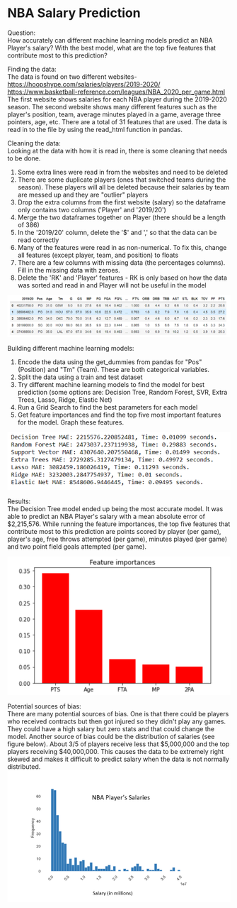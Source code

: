 # NBA Salary Prediction
Question: \
How accurately can different machine learning models predict an NBA Player's salary? With the best model, what are the top five features that contribute most to this prediction? 

Finding the data:  
The data is found on two different websites- \
https://hoopshype.com/salaries/players/2019-2020/ \
https://www.basketball-reference.com/leagues/NBA_2020_per_game.html \
The first website shows salaries for each NBA player during the 2019-2020 season. 
The second website shows many different features such as the player's position, team, average minutes played in a game, average three pointers, age, etc. There are a total of 31 features that are used. 
The data is read in to the file by using the read_html function in pandas. 

Cleaning the data: \
Looking at the data with how it is read in, there is some cleaning that needs to be done. 
1) Some extra lines were read in from the websites and need to be deleted 
2) There are some duplicate players (ones that switched teams during the season). These players will all be deleted because their salaries by team are messed up and they are "outlier" players
3) Drop the extra columns from the first website (salary) so the dataframe only contains two columns ('Player' and '2019/20')
4) Merge the two dataframes together on Player (there should be a length of 386)
5) In the '2019/20' column, delete the '$' and ',' so that the data can be read correctly
6) Many of the features were read in as non-numerical. To fix this, change all features (except player, team, and position) to floats
7) There are a few columns with missing data (the percentages columns). Fill in the missing data with zeroes. 
8) Delete the 'RK' and 'Player' features - RK is only based on how the data was sorted and read in and Player will not be useful in the model

![](Image/data.png)

Building different machine learning models: 
1) Encode the data using the get_dummies from pandas for "Pos" (Position) and "Tm" (Team). These are both categorical variables.
2) Split the data using a train and test dataset
3) Try different machine learning models to find the model for best prediction (some options are: Decision Tree, Random Forest, SVR, Extra Trees, Lasso, Ridge, Elastic Net)
4) Run a Grid Search to find the best parameters for each model 
5) Get feature importances and find the top five most important features for the model. Graph these features. 

![](Image/models.png)

Results: \
The Decision Tree model ended up being the most accurate model. It was able to predict an NBA Player's salary with a mean absolute error of $2,215,576. While running the feature importances, the top five features that contribute most to this prediction are points scored by player (per game), player's age, free throws attempted (per game), minutes played (per game) and two point field goals attempted (per game). 

![](Image/features.png)

Potential sources of bias: \
There are many potential sources of bias. One is that there could be players who received contracts but then got injured so they didn't play any games. They could have a high salary but zero stats and that could change the model. Another source of bias could be the distribution of salaries (see figure below).  About 3/5 of players receive less that $5,000,000 and the top players receiving $40,000,000. This causes the data to be extremely right skewed and makes it difficult to predict salary when the data is not normally distributed. 
![](Image/salary.png)

